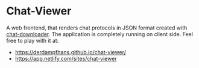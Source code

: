 # Chat-Viewer

A web frontend, that renders chat protocols in JSON format created with [chat-downloader](https://github.com/xenova/chat-downloader). The application is completely running on client side. Feel free to play with it at: 

- <https://derdampfhans.github.io/chat-viewer/>
- <https://app.netlify.com/sites/chat-viewer>
